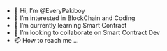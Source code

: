 - 👋 Hi, I’m @EveryPakiboy
- 👀 I’m interested in BlockChain and Coding
- 🌱 I’m currently learning Smart Contract
- 💞️ I’m looking to collaborate on Smart Contract Dev
- 📫 How to reach me ...

<!---
EveryPakiboy/EveryPakiboy is a ✨ special ✨ repository because its `README.md` (this file) appears on your GitHub profile.
You can click the Preview link to take a look at your changes.
--->
